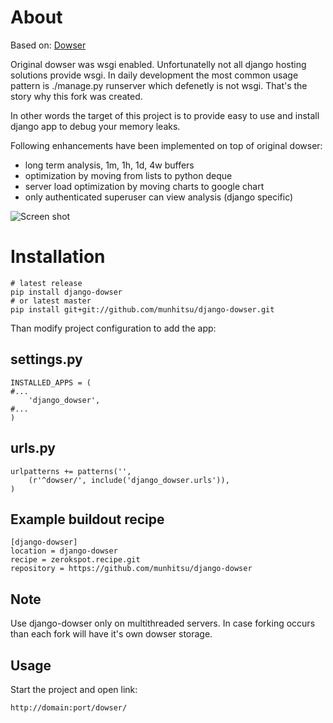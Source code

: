 About
=====
Based on: [Dowser](http://www.aminus.net/wiki/Dowser)

Original dowser was wsgi enabled. Unfortunatelly not all django hosting solutions provide wsgi. 
In daily development the most common usage pattern is ./manage.py runserver which defenetly is not wsgi.
That's the story why this fork was created.

In other words the target of this project is to provide easy to use and install django app to debug your memory leaks.

Following enhancements have been implemented on top of original dowser:

- long term analysis, 1m, 1h, 1d, 4w buffers
- optimization by moving from lists to python deque
- server load optimization by moving charts to google chart
- only authenticated superuser can view analysis (django specific)


![Screen shot](https://github.com/munhitsu/django-dowser/raw/master/wiki/screen0.png)



Installation
============
	# latest release
	pip install django-dowser
	# or latest master
	pip install git+git://github.com/munhitsu/django-dowser.git

Than modify project configuration to add the app:

settings.py
-----------
	INSTALLED_APPS = (
	#...
	    'django_dowser',
	#...
	)

urls.py
-------
	urlpatterns += patterns('',
	    (r'^dowser/', include('django_dowser.urls')),
	)


Example buildout recipe
-----------------------
	[django-dowser]
	location = django-dowser
	recipe = zerokspot.recipe.git
	repository = https://github.com/munhitsu/django-dowser

Note
----
Use django-dowser only on multithreaded servers. In case forking occurs than
each fork will have it's own dowser storage.

Usage
-----
Start the project and open link:

	http://domain:port/dowser/
